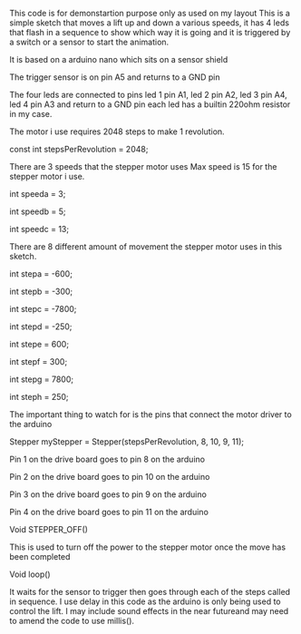 This code is for demonstartion purpose only as used on my layout
This is a simple sketch that moves a lift up and down a various speeds, it has 4 leds that flash in a sequence to show which way it is going and it is triggered by a switch or a sensor to start the animation.

It is based on a arduino nano which sits on a sensor shield

The trigger sensor is on pin  A5 and returns to a GND pin

The four leds are connected to pins
led 1 pin A1, led 2 pin A2, led 3 pin A4, led 4 pin A3 and return to a GND pin each led has a builtin 220ohm resistor in my case.

The motor i use requires 2048 steps to make 1 revolution.

const int stepsPerRevolution = 2048;


There are 3 speeds that the stepper motor uses  Max speed is 15 for the stepper motor i use.

int speeda = 3;

int speedb = 5;

int speedc = 13; 

There are 8 different amount of movement the stepper motor uses in this sketch.

int stepa = -600;

int stepb = -300; 

int stepc = -7800;

int stepd = -250; 

int stepe = 600; 

int stepf = 300; 

int stepg = 7800; 

int steph = 250;

The important thing to watch for is the pins that connect the motor driver to the arduino

Stepper myStepper = Stepper(stepsPerRevolution, 8, 10, 9, 11);

Pin 1 on the drive board goes to pin 8 on the arduino 

Pin 2 on the drive board goes to pin 10 on the arduino 

Pin 3 on the drive board goes to pin 9 on the arduino 

Pin 4 on the drive board goes to pin 11 on the arduino 

Void STEPPER_OFF()

This is used to turn off the power to the stepper motor once the move has been completed

Void loop()

It waits for the sensor to trigger then goes through each of the steps called in sequence. I use delay in this code as the arduino is only being used to control the lift. I may include sound effects in the near futureand may need to amend the code to use millis().



